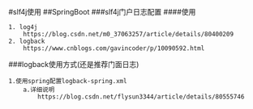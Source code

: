 #slf4j使用
##SpringBoot
###slf4j门户日志配置
####使用
````
1. log4j 
    https://blog.csdn.net/m0_37063257/article/details/80400209
2. logback
    https://www.cnblogs.com/gavincoder/p/10090592.html
````

###logback使用方式(还是推荐门面日志)
````
1.使用spring配置logback-spring.xml
    a.详细说明
        https://blog.csdn.net/flysun3344/article/details/80555746
    
````

